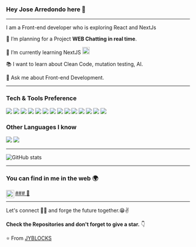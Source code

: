 ### Hey Jose Arredondo here 👋

---

I am a Front-end developer who is exploring React and NextJs
 
 🔭 I’m planning for a Project **WEB Chatting in real time**.
 
 🌱 I’m currently learning NextJS <img src="https://nextjs.org/favicon.ico" width="20px">
 
 :books: I want to learn about Clean Code, mutation testing, AI.
 
 💬 Ask me about Front-end Development.

---


### Tech & Tools Preference

<img src ="https://img.shields.io/badge/-HTML5-E34F26?style=flat&logo=html5&logoColor=white"> <img src ="https://img.shields.io/badge/-CSS3-1572B6?style=flat&logo=css3&logoColor=white">
<img src="https://img.shields.io/badge/-Bootstrap-563D7C?style=flat&logo=bootstrap&logoColor=white">
<img src="https://img.shields.io/badge/-JavaScript-eed718?style=flat&logo=javascript&logoColor=ffffff">
<img src="https://img.shields.io/badge/-React-000000?style=flat&logo=react&logoColor=00c8ff">
<img src="https://img.shields.io/badge/-MongoDB-4DB33D?style=flat&logo=mongodb&logoColor=FFFFFF">
<img src="https://img.shields.io/badge/-GraphQL-e535ab?style=flat&logo=graphql&logoColor=FFFFFF">
<img src="https://img.shields.io/badge/-MySQL-F29111?style=flat&logo=mysql&logoColor=FFFFFF">
<img src="https://img.shields.io/badge/-Express.js-787878?style=flat">
<img src="https://img.shields.io/badge/-Node.js-3C873A?style=flat&logo=Node.js&logoColor=white">
<img src="https://img.shields.io/badge/-Firebase-FFA611?style=flat&logo=firebase&logoColor=FFFFFF">
<img src="http://img.shields.io/badge/-Git-F1502F?style=flat&logo=git&logoColor=FFFFFF">
<img src="http://img.shields.io/badge/-Github-000000?style=flat&logo=github&logoColor=FFFFFF">
<img src="http://img.shields.io/badge/-VS%20Code-007ACC?style=flat&logo=visual%20studio%20code&logoColor=white">

### Other Languages I know
<img src="http://img.shields.io/badge/-Java-F89820?style=flat&logo=java&logoColor=white"> <img src="https://img.shields.io/badge/-Python-black?style=flat&logo=python&logoColor=white"> 

---

![GitHub stats](https://github-readme-stats.vercel.app/api?username=JYBLOCKS&show_icons=true&hide_border=true)

---


### You can find in me in the web 🌍
[<img align="left" alt="JYBLOCKS | LinkedIn" width="22px" src="https://cdn.jsdelivr.net/npm/simple-icons@v3/icons/linkedin.svg" />][linkedin]
[ ### 📄][portfolio]
<br/>

---

Let's connect 👨‍💻 and forge the future together.😁✌

**Check the Repositories and don't forget to give a star.** 👇

:star: From [JYBLOCKS](https://github.com/JYBLOCKS)

[linkedin]: https://www.linkedin.com/in/jose-enrique-arredondo-herrera-616508152/
[portfolio]: https://josearredondo.vercel.app/
